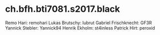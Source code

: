 # ch.bfh.bti7081.s2017.black

Remo Hari: remohari
Lukas Brutschy: lubrut
Gabriel Frischknecht: GF3R
Yannick Stebler: Yannick94
Henrik Ekholm: st4inless
Patrick Hirt: peroxid
